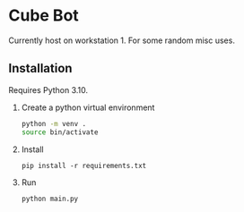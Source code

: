 # Cube Bot
Currently host on workstation 1. For some random misc uses.  

## Installation

Requires Python 3.10.  

1. Create a python virtual environment
   ```bash
   python -m venv .
   source bin/activate
   ```
2. Install
   ```
   pip install -r requirements.txt
   ```
3. Run
   ```
   python main.py
   ```